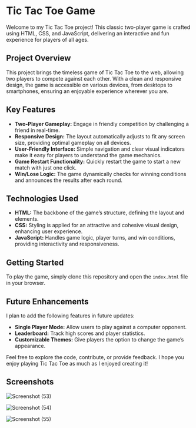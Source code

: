 # Tic Tac Toe Game

Welcome to my Tic Tac Toe project! This classic two-player game is crafted using HTML, CSS, and JavaScript, delivering an interactive and fun experience for players of all ages. 

## Project Overview

This project brings the timeless game of Tic Tac Toe to the web, allowing two players to compete against each other. With a clean and responsive design, the game is accessible on various devices, from desktops to smartphones, ensuring an enjoyable experience wherever you are.

## Key Features

- **Two-Player Gameplay:** Engage in friendly competition by challenging a friend in real-time.
- **Responsive Design:** The layout automatically adjusts to fit any screen size, providing optimal gameplay on all devices.
- **User-Friendly Interface:** Simple navigation and clear visual indicators make it easy for players to understand the game mechanics.
- **Game Restart Functionality:** Quickly restart the game to start a new match with just one click.
- **Win/Lose Logic:** The game dynamically checks for winning conditions and announces the results after each round.

## Technologies Used

- **HTML:** The backbone of the game’s structure, defining the layout and elements.
- **CSS:** Styling is applied for an attractive and cohesive visual design, enhancing user experience.
- **JavaScript:** Handles game logic, player turns, and win conditions, providing interactivity and responsiveness.

## Getting Started

To play the game, simply clone this repository and open the `index.html` file in your browser.

## Future Enhancements

I plan to add the following features in future updates:
- **Single Player Mode:** Allow users to play against a computer opponent.
- **Leaderboard:** Track high scores and player statistics.
- **Customizable Themes:** Give players the option to change the game’s appearance.

Feel free to explore the code, contribute, or provide feedback. I hope you enjoy playing Tic Tac Toe as much as I enjoyed creating it!

## Screenshots


![Screenshot (53)](https://github.com/user-attachments/assets/8ceda3da-ada1-4c86-b13b-612916b513c5)


![Screenshot (54)](https://github.com/user-attachments/assets/617d9581-fd86-425c-b097-be2cb5cdd5c4)


![Screenshot (55)](https://github.com/user-attachments/assets/d1f0424a-26f4-4a7e-aabb-7c9ea7d87890)
